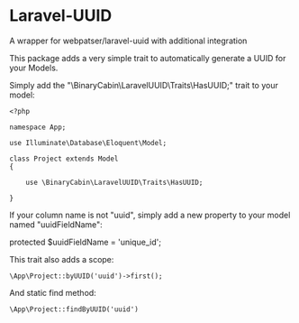 # Laravel-UUID
A wrapper for webpatser/laravel-uuid with additional integration

This package adds a very simple trait to automatically generate a UUID for your Models.

Simply add the "\BinaryCabin\LaravelUUID\Traits\HasUUID;" trait to your model:

```
<?php

namespace App;

use Illuminate\Database\Eloquent\Model;

class Project extends Model
{

    use \BinaryCabin\LaravelUUID\Traits\HasUUID;

}
```

If your column name is not "uuid", simply add a new property to your model named "uuidFieldName":

protected $uuidFieldName = 'unique_id';

This trait also adds a scope:

```
\App\Project::byUUID('uuid')->first();
```

And static find method:

```
\App\Project::findByUUID('uuid')
```

